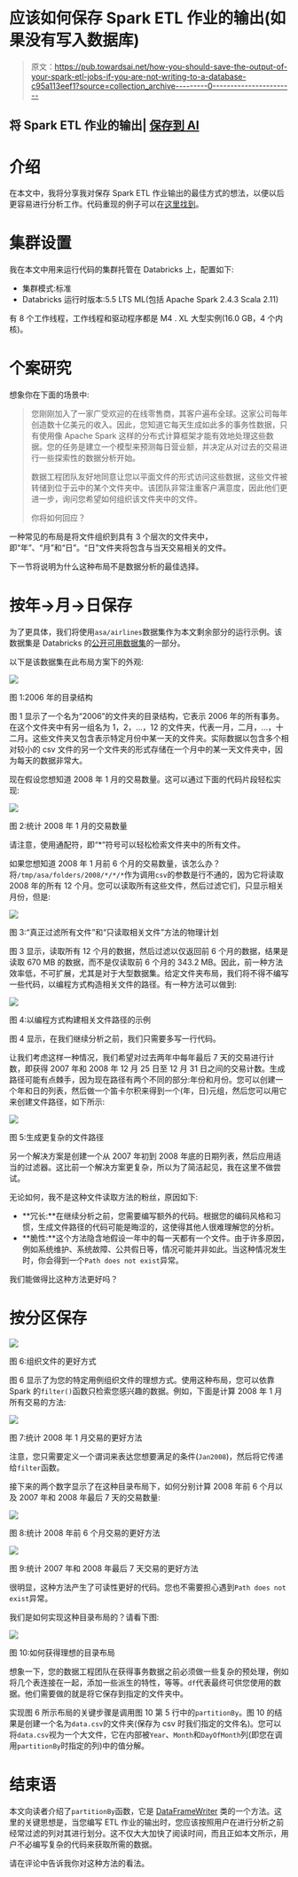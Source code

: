 # 应该如何保存 Spark ETL 作业的输出(如果没有写入数据库)

> 原文：<https://pub.towardsai.net/how-you-should-save-the-output-of-your-spark-etl-jobs-if-you-are-not-writing-to-a-database-c95a113eef1?source=collection_archive---------0----------------------->

## 将 Spark ETL 作业的输出| [保存到 AI](https://towardsai.net)

# 介绍

在本文中，我将分享我对保存 Spark ETL 作业输出的最佳方式的想法，以便以后更容易进行分析工作。代码重现的例子可以在[这里找到](https://github.com/hsm207/blog-spark-save-files)。

# 集群设置

我在本文中用来运行代码的集群托管在 Databricks 上，配置如下:

*   集群模式:标准
*   Databricks 运行时版本:5.5 LTS ML(包括 Apache Spark 2.4.3 Scala 2.11)

有 8 个工作线程，工作线程和驱动程序都是 M4 . XL 大型实例(16.0 GB，4 个内核)。

# 个案研究

想象你在下面的场景中:

> 您刚刚加入了一家广受欢迎的在线零售商，其客户遍布全球。这家公司每年创造数十亿美元的收入。因此，您知道它每天生成如此多的事务性数据，只有使用像 Apache Spark 这样的分布式计算框架才能有效地处理这些数据。您的任务是建立一个模型来预测每日营业额，并决定从对过去的交易进行一些探索性的数据分析开始。
> 
> 数据工程团队友好地同意让您以平面文件的形式访问这些数据，这些文件被转储到位于云中的某个文件夹中。该团队非常注重客户满意度，因此他们更进一步，询问您希望如何组织该文件夹中的文件。
> 
> 你将如何回应？

一种常见的布局是将文件组织到具有 3 个层次的文件夹中，即“年”、“月”和“日”。“日”文件夹将包含与当天交易相关的文件。

下一节将说明为什么这种布局不是数据分析的最佳选择。

# 按年->月->日保存

为了更具体，我们将使用`asa/airlines`数据集作为本文剩余部分的运行示例。该数据集是 Databricks 的[公开可用数据集](https://docs.databricks.com/getting-started/databricks-datasets.html)的一部分。

以下是该数据集在此布局方案下的外观:

![](img/53cc7bfe350edff12a35d0401d68765a.png)

图 1:2006 年的目录结构

图 1 显示了一个名为“2006”的文件夹的目录结构，它表示 2006 年的所有事务。在这个文件夹中有另一组名为 1，2，…，12 的文件夹，代表一月，二月，…，十二月。这些文件夹又包含表示特定月份中某一天的文件夹。实际数据以包含多个相对较小的 csv 文件的另一个文件夹的形式存储在一个月中的某一天文件夹中，因为每天的数据非常大。

现在假设您想知道 2008 年 1 月的交易数量。这可以通过下面的代码片段轻松实现:

![](img/bd232fa30b8a1e04b8757ea00d064ae1.png)

图 2:统计 2008 年 1 月的交易数量

请注意，使用通配符，即“*”符号可以轻松检索文件夹中的所有文件。

如果您想知道 2008 年 1 月前 6 个月的交易数量，该怎么办？将`/tmp/asa/folders/2008/*/*/*`作为调用`csv`的参数是行不通的，因为它将读取 2008 年的所有 12 个月。您可以读取所有这些文件，然后过滤它们，只显示相关月份，但是:

![](img/db25160bcb0907e1ef289dd06c4c573a.png)

图 3:“真正过滤所有文件”和“只读取相关文件”方法的物理计划

图 3 显示，读取所有 12 个月的数据，然后过滤以仅返回前 6 个月的数据，结果是读取 670 MB 的数据，而不是仅读取前 6 个月的 343.2 MB。因此，前一种方法效率低，不可扩展，尤其是对于大型数据集。给定文件夹布局，我们将不得不编写一些代码，以编程方式构造相关文件的路径。有一种方法可以做到:

![](img/f328591c5341785baf5577ac31be4ba1.png)

图 4:以编程方式构建相关文件路径的示例

图 4 显示，在我们继续分析之前，我们只需要多写一行代码。

让我们考虑这样一种情况，我们希望对过去两年中每年最后 7 天的交易进行计数，即获得 2007 年和 2008 年 12 月 25 日至 12 月 31 日之间的交易计数。生成路径可能有点棘手，因为现在路径有两个不同的部分:年份和月份。您可以创建一个年和日的列表，然后做一个笛卡尔积来得到一个(年，日)元组，然后您可以用它来创建文件路径，如下所示:

![](img/c8b9f28b2763e721b5ac9e61fa94f4fc.png)

图 5:生成更复杂的文件路径

另一个解决方案是创建一个从 2007 年初到 2008 年底的日期列表，然后应用适当的过滤器。这比前一个解决方案更复杂，所以为了简洁起见，我在这里不做尝试。

无论如何，我不是这种文件读取方法的粉丝，原因如下:

*   **冗长:**在继续分析之前，您需要编写额外的代码。根据您的编码风格和习惯，生成文件路径的代码可能是晦涩的，这使得其他人很难理解您的分析。
*   **脆性:**这个方法隐含地假设一年中的每一天都有一个文件。由于许多原因，例如系统维护、系统故障、公共假日等，情况可能并非如此。当这种情况发生时，你会得到一个`Path does not exist`异常。

我们能做得比这种方法更好吗？

# 按分区保存

![](img/bba452ba2af6caba912b5c133a1dd1fb.png)

图 6:组织文件的更好方式

图 6 显示了为您的特定用例组织文件的理想方式。使用这种布局，您可以依靠 Spark 的`filter()`函数只检索您感兴趣的数据。例如，下面是计算 2008 年 1 月所有交易的方法:

![](img/5f2e6389cd84f436f50421420dfcb91e.png)

图 7:统计 2008 年 1 月交易的更好方法

注意，您只需要定义一个谓词来表达您想要满足的条件(`Jan2008`)，然后将它传递给`filter`函数。

接下来的两个数字显示了在这种目录布局下，如何分别计算 2008 年前 6 个月以及 2007 年和 2008 年最后 7 天的交易数量:

![](img/bbb3dcfd5fe37760acff874683e7276e.png)

图 8:统计 2008 年前 6 个月交易的更好方法

![](img/49f1e2dc9c1717b7fa9742cc1bb09729.png)

图 9:统计 2007 年和 2008 年最后 7 天交易的更好方法

很明显，这种方法产生了可读性更好的代码。您也不需要担心遇到`Path does not exist`异常。

我们是如何实现这种目录布局的？请看下图:

![](img/372032068964c6bf0c90af8a7cbc5331.png)

图 10:如何获得理想的目录布局

想象一下，您的数据工程团队在获得事务数据之前必须做一些复杂的预处理，例如将几个表连接在一起，添加一些派生的特性，等等。`df`代表最终可供您使用的数据。他们需要做的就是将它保存到指定的文件夹中。

实现图 6 所示布局的关键步骤是调用图 10 第 5 行中的`partitionBy`。图 10 的结果是创建一个名为`data.csv`的文件夹(保存为 csv 时我们指定的文件名)。您可以将`data.csv`视为一个大文件，它在内部被`Year`、`Month`和`DayOfMonth`列(即您在调用`partitionBy`时指定的列)中的值分解。

# 结束语

本文向读者介绍了`partitionBy`函数，它是 [DataFrameWriter](http://spark.apache.org/docs/latest/api/scala/#org.apache.spark.sql.DataFrameWriter) 类的一个方法。这里的关键思想是，当您编写 ETL 作业的输出时，您应该按照用户在进行分析之前经常过滤的列对其进行划分。这不仅大大加快了阅读时间，而且正如本文所示，用户不必编写复杂的代码来获取所需的数据。

请在评论中告诉我你对这种方法的看法。